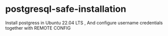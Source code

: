 # postgresql-safe-installation
Install postgress in Ubuntu 22.04 LTS , And configure username credentials together with REMOTE CONFIG
